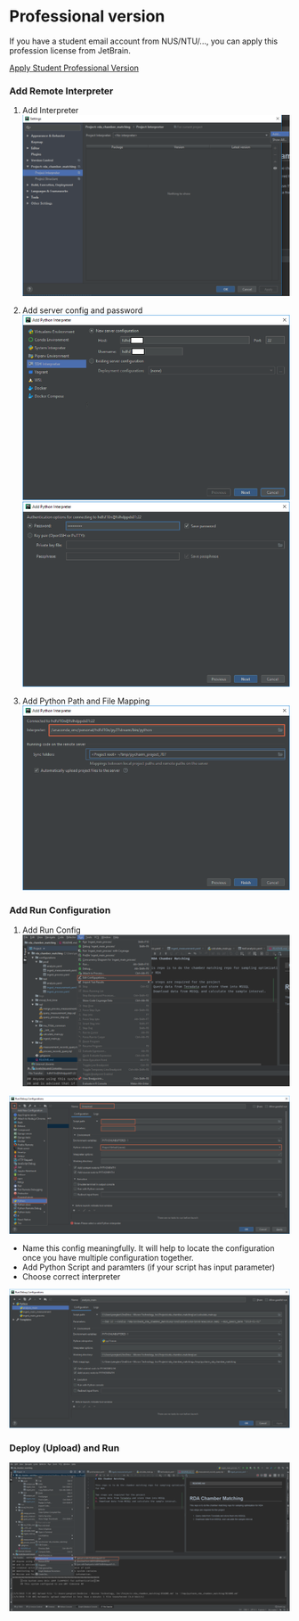 # Professional version

If you have a student email account from NUS/NTU/..., you can apply this profession license from JetBrain. 

[Apply Student Professional Version](https://www.jetbrains.com/student/)

### Add Remote Interpreter
1. Add Interpreter
![Add Interpreter](img/05-01-Add-Interpreter.png)

2. Add server config and password
![Add Server](img/05-01-Add-Server-Config-2.png)
![Add Password](img/05-03-Type-Password.png)

3. Add Python Path and File Mapping
![Add Interpreter](img/05-04-Add-Interpreter-Path-And-Mapping.png)

### Add Run Configuration
1. Add Run Config
![Edit Run Config](img/05-05-Edit-Config.png)

![Add Run Config](img/05-06-Add-Run-Config.png)

- Name this config meaningfully. It will help to locate the configuration once you have multiple configuration together.
- Add Python Script and paramters (if your script has input parameter)
- Choose correct interpreter


![Run Config_Example](img/05-07-Run-Config-Example.png)



### Deploy (Upload) and Run
![Deployment](img/05-08-Deployment.png)





